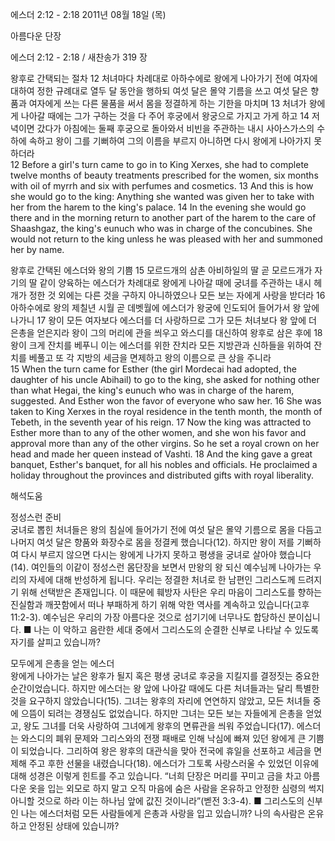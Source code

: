 에스더 2:12 - 2:18 
2011년 08월 18일 (목)

아름다운 단장



에스더 2:12 - 2:18 / 새찬송가 319 장


왕후로 간택되는 절차 
12 처녀마다 차례대로 아하수에로 왕에게 나아가기 전에 여자에 대하여 정한 규례대로 열두 달 동안을 행하되 여섯 달은 몰약 기름을 쓰고 여섯 달은 향품과 여자에게 쓰는 다른 물품을 써서 몸을 정결하게 하는 기한을 마치며 13 처녀가 왕에게 나아갈 때에는 그가 구하는 것을 다 주어 후궁에서 왕궁으로 가지고 가게 하고 14 저녁이면 갔다가 아침에는 둘째 후궁으로 돌아와서 비빈을 주관하는 내시 사아스가스의 수하에 속하고 왕이 그를 기뻐하여 그의 이름을 부르지 아니하면 다시 왕에게 나아가지 못하더라   
12 Before a girl's turn came to go in to King Xerxes, she had to complete twelve months of beauty treatments prescribed for the women, six months with oil of myrrh and six with perfumes and cosmetics. 13 And this is how she would go to the king: Anything she wanted was given her to take with her from the harem to the king's palace. 14 In the evening she would go there and in the morning return to another part of the harem to the care of Shaashgaz, the king's eunuch who was in charge of the concubines. She would not return to the king unless he was pleased with her and summoned her by name. 

왕후로 간택된 에스더와 왕의 기쁨
15 모르드개의 삼촌 아비하일의 딸 곧 모르드개가 자기의 딸 같이 양육하는 에스더가 차례대로 왕에게 나아갈 때에 궁녀를 주관하는 내시 헤개가 정한 것 외에는 다른 것을 구하지 아니하였으나 모든 보는 자에게 사랑을 받더라 16 아하수에로 왕의 제칠년 시월 곧 데벳월에 에스더가 왕궁에 인도되어 들어가서 왕 앞에 나가니 17 왕이 모든 여자보다 에스더를 더 사랑하므로 그가 모든 처녀보다 왕 앞에 더 은총을 얻은지라 왕이 그의 머리에 관을 씌우고 와스디를 대신하여 왕후로 삼은 후에 18 왕이 크게 잔치를 베푸니 이는 에스더를 위한 잔치라 모든 지방관과 신하들을 위하여 잔치를 베풀고 또 각 지방의 세금을 면제하고 왕의 이름으로 큰 상을 주니라   
15 When the turn came for Esther (the girl Mordecai had adopted, the daughter of his uncle Abihail) to go to the king, she asked for nothing other than what Hegai, the king's eunuch who was in charge of the harem, suggested. And Esther won the favor of everyone who saw her. 16 She was taken to King Xerxes in the royal residence in the tenth month, the month of Tebeth, in the seventh year of his reign. 17 Now the king was attracted to Esther more than to any of the other women, and she won his favor and approval more than any of the other virgins. So he set a royal crown on her head and made her queen instead of Vashti. 18 And the king gave a great banquet, Esther's banquet, for all his nobles and officials. He proclaimed a holiday throughout the provinces and distributed gifts with royal liberality.

해석도움





정성스런 준비  
궁녀로 뽑힌 처녀들은 왕의 침실에 들어가기 전에 여섯 달은 몰약 기름으로 몸을 다듬고 나머지 여섯 달은 향품와 화장수로 몸을 정결케 했습니다(12). 하지만 왕이 저를 기뻐하여 다시 부르지 않으면 다시는 왕에게 나가지 못하고 평생을 궁녀로 살아야 했습니다(14). 여인들의 이같이 정성스런 몸단장을 보면서 만왕의 왕 되신 예수님께 나아가는 우리의 자세에 대해 반성하게 됩니다. 우리는 정결한 처녀로 한 남편인 그리스도께 드려지기 위해 선택받은 존재입니다. 이 때문에 훼방자 사탄은 우리 마음이 그리스도를 향하는 진실함과 깨끗함에서 떠나 부패하게 하기 위해 악한 역사를 계속하고 있습니다(고후 11:2-3). 예수님은 우리의 가장 아름다운 것으로 섬기기에 너무나도 합당하신 분이십니다. 
■ 나는 이 악하고 음란한 세대 중에서 그리스도의 순결한 신부로 나타날 수 있도록 자기를 살피고 있습니까? 

모두에게 은총을 얻는 에스더  
왕에게 나아가는 날은 왕후가 될지 혹은 평생 궁녀로 후궁을 지킬지를 결정짓는 중요한 순간이었습니다. 하지만 에스더는 왕 앞에 나아갈 때에도 다른 처녀들과는 달리 특별한 것을 요구하지 않았습니다(15). 그녀는 왕후의 자리에 연연하지 않았고, 모든 처녀들 중에 으뜸이 되려는 경쟁심도 없었습니다. 하지만 그녀는 모든 보는 자들에게 은총을 얻었고, 왕도 그녀를 더욱 사랑하여 그녀에게 왕후의 면류관을 씌워 주었습니다(17). 에스더는 와스디의 폐위 문제와 그리스와의 전쟁 패배로 인해 낙심에 빠져 있던 왕에게 큰 기쁨이 되었습니다. 그리하여 왕은 왕후의 대관식을 맞아 전국에 휴일을 선포하고 세금을 면제해 주고 후한 선물을 내렸습니다(18). 에스더가 그토록 사랑스러울 수 있었던 이유에 대해 성경은 이렇게 힌트를 주고 있습니다. “너희 단장은 머리를 꾸미고 금을 차고 아름다운 옷을 입는 외모로 하지 말고 오직 마음에 숨은 사람을 온유하고 안정한 심령의 썩지 아니할 것으로 하라 이는 하나님 앞에 값진 것이니라”(벧전 3:3-4).
■ 그리스도의 신부인 나는 에스더처럼 모든 사람들에게 은총과 사랑을 입고 있습니까? 나의 속사람은 온유하고 안정된 상태에 있습니까?